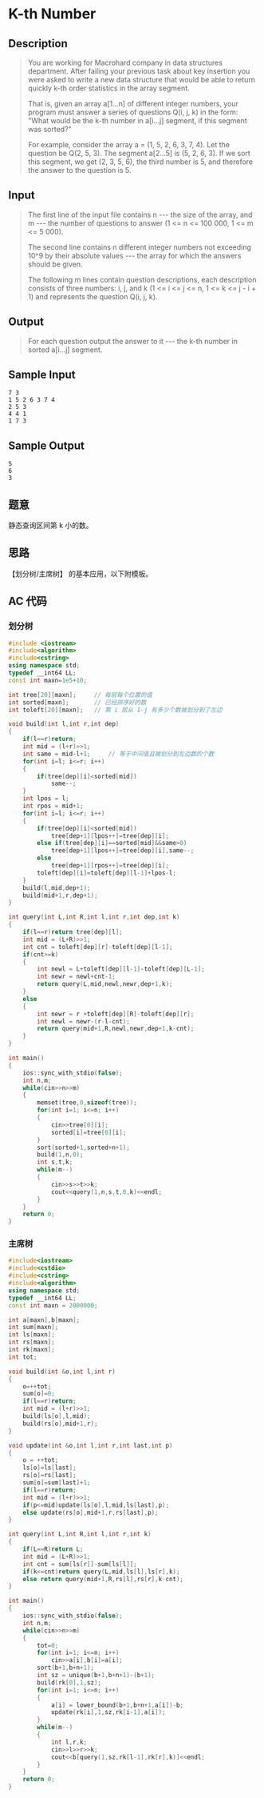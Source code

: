 # K-th Number

## **Description**

> You are working for Macrohard company in data structures department. After failing your previous task about key insertion you were asked to write a new data structure that would be able to return quickly k-th order statistics in the array segment. 
>
> That is, given an array a[1...n] of different integer numbers, your program must answer a series of questions Q(i, j, k) in the form: "What would be the k-th number in a[i...j] segment, if this segment was sorted?" 
>
> For example, consider the array a = (1, 5, 2, 6, 3, 7, 4). Let the question be Q(2, 5, 3). The segment a[2...5] is (5, 2, 6, 3). If we sort this segment, we get (2, 3, 5, 6), the third number is 5, and therefore the answer to the question is 5.



## **Input**

> The first line of the input file contains n --- the size of the array, and m --- the number of questions to answer (1 <= n <= 100 000, 1 <= m <= 5 000). 
>
> The second line contains n different integer numbers not exceeding 10^9 by their absolute values --- the array for which the answers should be given. 
>
> The following m lines contain question descriptions, each description consists of three numbers: i, j, and k (1 <= i <= j <= n, 1 <= k <= j - i + 1) and represents the question Q(i, j, k).



## **Output**

> For each question output the answer to it --- the k-th number in sorted a[i...j] segment.



## **Sample Input**

    7 3
    1 5 2 6 3 7 4
    2 5 3
    4 4 1
    1 7 3



## **Sample Output**

    5
    6
    3



## **题意**

静态查询区间第 k 小的数。



## **思路**

【划分树/主席树】 的基本应用，以下附模板。



## **AC 代码**

### **划分树**

```cpp
#include <iostream>
#include<algorithm>
#include<cstring>
using namespace std;
typedef __int64 LL;
const int maxn=1e5+10;

int tree[20][maxn];     // 每层每个位置的值
int sorted[maxn];       // 已经排序好的数
int toleft[20][maxn];   // 第 i 层从 1-j 有多少个数被划分到了左边

void build(int l,int r,int dep)
{
    if(l==r)return;
    int mid = (l+r)>>1;
    int same = mid-l+1;     // 等于中间值且被划分到左边数的个数
    for(int i=l; i<=r; i++)
    {
        if(tree[dep][i]<sorted[mid])
            same--;
    }
    int lpos = l;
    int rpos = mid+1;
    for(int i=l; i<=r; i++)
    {
        if(tree[dep][i]<sorted[mid])
            tree[dep+1][lpos++]=tree[dep][i];
        else if(tree[dep][i]==sorted[mid]&&same>0)
            tree[dep+1][lpos++]=tree[dep][i],same--;
        else
            tree[dep+1][rpos++]=tree[dep][i];
        toleft[dep][i]=toleft[dep][l-1]+lpos-l;
    }
    build(l,mid,dep+1);
    build(mid+1,r,dep+1);
}

int query(int L,int R,int l,int r,int dep,int k)
{
    if(l==r)return tree[dep][l];
    int mid = (L+R)>>1;
    int cnt = toleft[dep][r]-toleft[dep][l-1];
    if(cnt>=k)
    {
        int newl = L+toleft[dep][l-1]-toleft[dep][L-1];
        int newr = newl+cnt-1;
        return query(L,mid,newl,newr,dep+1,k);
    }
    else
    {
        int newr = r +toleft[dep][R]-toleft[dep][r];
        int newl = newr-(r-l-cnt);
        return query(mid+1,R,newl,newr,dep+1,k-cnt);
    }
}

int main()
{
    ios::sync_with_stdio(false);
    int n,m;
    while(cin>>n>>m)
    {
        memset(tree,0,sizeof(tree));
        for(int i=1; i<=n; i++)
        {
            cin>>tree[0][i];
            sorted[i]=tree[0][i];
        }
        sort(sorted+1,sorted+n+1);
        build(1,n,0);
        int s,t,k;
        while(m--)
        {
            cin>>s>>t>>k;
            cout<<query(1,n,s,t,0,k)<<endl;
        }
    }
    return 0;
}
```



### **主席树**

```cpp
#include<iostream>
#include<cstdio>
#include<cstring>
#include<algorithm>
using namespace std;
typedef __int64 LL;
const int maxn = 2000000;

int a[maxn],b[maxn];
int sum[maxn];
int ls[maxn];
int rs[maxn];
int rk[maxn];
int tot;

void build(int &o,int l,int r)
{
    o=++tot;
    sum[o]=0;
    if(l==r)return;
    int mid = (l+r)>>1;
    build(ls[o],l,mid);
    build(rs[o],mid+1,r);
}

void update(int &o,int l,int r,int last,int p)
{
    o = ++tot;
    ls[o]=ls[last];
    rs[o]=rs[last];
    sum[o]=sum[last]+1;
    if(l==r)return;
    int mid = (l+r)>>1;
    if(p<=mid)update(ls[o],l,mid,ls[last],p);
    else update(rs[o],mid+1,r,rs[last],p);
}

int query(int L,int R,int l,int r,int k)
{
    if(L==R)return L;
    int mid = (L+R)>>1;
    int cnt = sum[ls[r]]-sum[ls[l]];
    if(k<=cnt)return query(L,mid,ls[l],ls[r],k);
    else return query(mid+1,R,rs[l],rs[r],k-cnt);
}

int main()
{
    ios::sync_with_stdio(false);
    int n,m;
    while(cin>>n>>m)
    {
        tot=0;
        for(int i=1; i<=n; i++)
            cin>>a[i],b[i]=a[i];
        sort(b+1,b+n+1);
        int sz = unique(b+1,b+n+1)-(b+1);
        build(rk[0],1,sz);
        for(int i=1; i<=n; i++)
        {
            a[i] = lower_bound(b+1,b+n+1,a[i])-b;
            update(rk[i],1,sz,rk[i-1],a[i]);
        }
        while(m--)
        {
            int l,r,k;
            cin>>l>>r>>k;
            cout<<b[query(1,sz,rk[l-1],rk[r],k)]<<endl;
        }
    }
    return 0;
}
```

